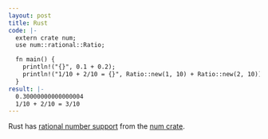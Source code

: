 ```yaml
---
layout: post
title: Rust
code: |-
  extern crate num;
  use num::rational::Ratio;

  fn main() {
    println!("{}", 0.1 + 0.2);
    println!("1/10 + 2/10 = {}", Ratio::new(1, 10) + Ratio::new(2, 10));
  }
result: |-
  0.30000000000000004
  1/10 + 2/10 = 3/10
---
```


Rust has [rational number support][1] from the [num crate][2].

[1]: https://rust-num.github.io/num/num_rational/struct.Ratio.html
[2]: https://crates.io/crates/num
